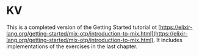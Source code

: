 # KV

This is a completed version of the Getting Started tutorial ot [https://elixir-lang.org/getting-started/mix-otp/introduction-to-mix.html](https://elixir-lang.org/getting-started/mix-otp/introduction-to-mix.html). It includes implementations of the exercises in the last chapter.
